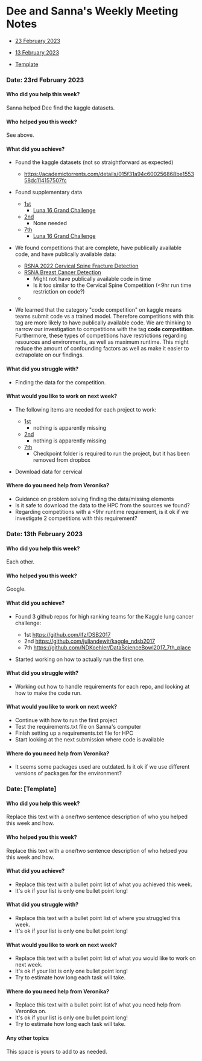 # Dee and Sanna's Weekly Meeting Notes
* [23 February 2023](#date-23-february-2023)

* [13 February 2023](#date-13-february-2023)

* [Template](template-date-dd-month-yyyy)

### Date:  23rd February 2023

#### Who did you help this week?

Sanna helped Dee find the kaggle datasets.

#### Who helped you this week?

See above. 

#### What did you achieve?

* Found the kaggle datasets (not so straightforward as expected)
	* https://academictorrents.com/details/015f31a94c600256868be155358dc114157507fc	
* Found supplementary data
	* [1st](https://github.com/lfz/DSB2017)
		* [Luna 16 Grand Challenge](https://luna16.grand-challenge.org/Download/)
	* [2nd](https://github.com/juliandewit/kaggle_ndsb2017)
		* None needed
	* [7th](https://github.com/NDKoehler/DataScienceBowl2017_7th_place)
		* [Luna 16 Grand Challenge](https://luna16.grand-challenge.org/Download/)

* We found competitions that are complete, have publically available code, and have publically available data:
	* [RSNA 2022 Cervical Spine Fracture Detection](https://www.kaggle.com/competitions/rsna-2022-cervical-spine-fracture-detection)
	* [RSNA Breast Cancer Detection](https://www.kaggle.com/competitions/rsna-breast-cancer-detection)
		* Might not have publically available code in time
		* Is it too similar to the Cervical Spine Competition (<9hr run time restriction on code?)
	* 

* We learned that the category "code competition" on kaggle means teams submit code vs a trained model. Therefore competitions with this tag are more likely to have publically available code. We are thinking to narrow our investigation to competitions with the tag **code competition**. Furthermore, these types of competitions have restrictions regarding resources and environments, as well as maximum runtime. This might reduce the amount of confounding factors as well as make it easier to extrapolate on our findings. 

#### What did you struggle with?

* Finding the data for the competition.

#### What would you like to work on next week?

* The following items are needed for each project to work:
	* [1st](https://github.com/lfz/DSB2017)
		* nothing is apparently missing
	* [2nd](https://github.com/juliandewit/kaggle_ndsb2017)
		* nothing is apparently missing
	* [7th](https://github.com/NDKoehler/DataScienceBowl2017_7th_place)
		* Checkpoint folder is required to run the project, but it has been removed from dropbox

* Download data for cervical 

#### Where do you need help from Veronika?

* Guidance on problem solving finding the data/missing elements
* Is it safe to download the data to the HPC from the sources we found?
* Regarding competitions with a <9hr runtime requirement, is it ok if we investigate 2 competitions with this requirement?

### Date: 13th February 2023

#### Who did you help this week?

Each other.

#### Who helped you this week?

Google.

#### What did you achieve?

* Found 3 github repos for high ranking teams for the Kaggle lung cancer challenge:
	* 1st https://github.com/lfz/DSB2017
	* 2nd https://github.com/juliandewit/kaggle_ndsb2017
	* 7th https://github.com/NDKoehler/DataScienceBowl2017_7th_place

* Started working on how to actually run the first one.

#### What did you struggle with?

* Working out how to handle requirements for each repo, and looking at how to make the code run.

#### What would you like to work on next week?

* Continue with how to run the first project
* Test the requirements.txt file on Sanna's computer
* Finish setting up a requirements.txt file for HPC
* Start looking at the next submission where code is available

#### Where do you need help from Veronika?

* It seems some packages used are outdated. Is it ok if we use different versions of packages for the environment? 



### Date: [Template]

#### Who did you help this week?

Replace this text with a one/two sentence description of who you helped this week and how.


#### Who helped you this week?

Replace this text with a one/two sentence description of who helped you this week and how.

#### What did you achieve?

* Replace this text with a bullet point list of what you achieved this week.
* It's ok if your list is only one bullet point long!

#### What did you struggle with?

* Replace this text with a bullet point list of where you struggled this week.
* It's ok if your list is only one bullet point long!

#### What would you like to work on next week?

* Replace this text with a bullet point list of what you would like to work on next week.
* It's ok if your list is only one bullet point long!
* Try to estimate how long each task will take.

#### Where do you need help from Veronika?

* Replace this text with a bullet point list of what you need help from Veronika on.
* It's ok if your list is only one bullet point long!
* Try to estimate how long each task will take.

#### Any other topics

This space is yours to add to as needed.
